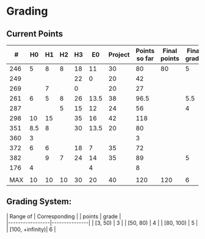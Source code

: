 # Grading

## Current Points

|   #   |  H0  |  H1  |  H2  |  H3  |  E0  |  Project |Points so far | Final points | Final grade |
|-------|------|------|------|------|------|----------|--------------|--------------|-------------|
|  246  |   5  |   8  |   8  |  18  |  11  |    30    |		80       |      80      | 	   5	  |	
|  249  |      |      |      |  22  |  0   |    20    |		42		 |			    |			  |
|  269  |      |   7  |      |  0   |      |    20    |		27		 |			    |			  | 
|  261  |   6  |   5  |   8  |  26  | 13.5 |    38    |		96.5	 |    		    | 	   5.5	  |
|  287  |      |      |   5  |  15  |  12  |    24    |		56		 |			    |	   4	  |
|  298  |   10 |   15 |      |  35  |  16  |    42    |		118		 |			    |			  |
|  351  |   8.5|   8  |      |  30  | 13.5 |    20    |		80		 |			    |		      |
|  360  |   3  |      |      |      |      |          |		3		 |			    |			  |
|  372  |   6  |   6  |      |  18  |   7  |    35    |		72		 |			    |			  |
|  382  |      |   9  |   7  |  24  |  14  |    35    |		89		 |			    |	   5      |
|  176  |   4  |      |      |      |  4   |          |		8		 |			    |		      |
|       |      |      |      |      |      |          |				 |			    |		      |
|  MAX  |  10  |  10  |  10  |  30  |  20  |    40    |    120       |	   120	    |	   6   	  |


## Grading System:

|    Range of     | Corresponding |
|     points      |     grade     |  
|-----------------|---------------|
| [3, 50)         |      3        |
| [50, 80)        |      4        |
| [80, 100)       |      5        |
| [100, +infinity)|      6        | 
